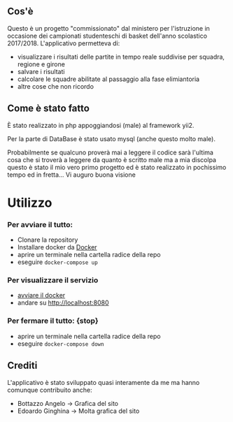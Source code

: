 ## Cos'è

Questo è un progetto "commissionato" dal ministero per l'istruzione in occasione dei campionati studenteschi di basket dell'anno scolastico 2017/2018. L'applicativo permetteva di:

- visualizzare i risultati delle partite in tempo reale suddivise per squadra, regione e girone
- salvare i risultati
- calcolare le squadre abilitate al passaggio alla fase elimiantoria
- altre cose che non ricordo

## Come è stato fatto

È stato realizzato in php appoggiandosi (male) al framework yii2. 

Per la parte di DataBase è stato usato mysql (anche questo molto male).

Probabilmente se qualcuno proverà mai a leggere il codice sarà l'ultima cosa che si troverà a leggere da quanto è scritto male ma a mia discolpa questo è stato il mio vero primo progetto ed è stato realizzato in pochissimo tempo ed in fretta... Vi auguro buona visione

# Utilizzo 

### Per avviare il tutto:

- Clonare la repository
- Installare docker da [Docker](https://docs.docker.com/get-docker/)
- aprire un terminale nella cartella radice della repo
- eseguire `docker-compose up`

### Per visualizzare il servizio

- [avviare il docker](#start)
- andare su [http://localhost:8080](http://localhost:8080)

### Per fermare il tutto: {stop}

- aprire un terminale nella cartella radice della repo
- eseguire `docker-compose down`

## Crediti

L'applicativo è stato sviluppato quasi interamente da me ma hanno comunque contribuito anche:

- Bottazzo Angelo -> Grafica del sito
- Edoardo Ginghina -> Molta grafica del sito
